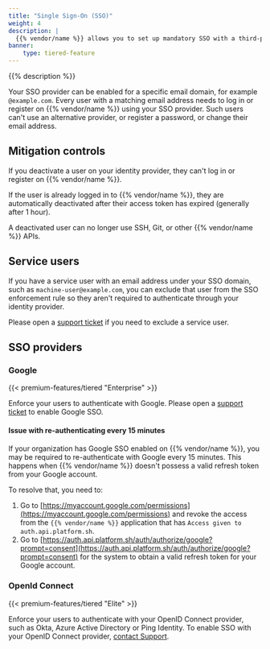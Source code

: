 ```yaml
---
title: "Single Sign-On (SSO)"
weight: 4
description: |
  {{% vendor/name %}} allows you to set up mandatory SSO with a third-party identity provider (IdP) for all your users.
banner: 
    type: tiered-feature
---
```


{{% description %}}

Your SSO provider can be enabled for a specific email domain, for example `@example.com`. Every user with a matching email address needs to log in or register on {{% vendor/name %}} using your SSO provider. Such users can't use an alternative provider, or register a password, or change their email address.

## Mitigation controls

If you deactivate a user on your identity provider, they can't log in or register on {{% vendor/name %}}.

If the user is already logged in to {{% vendor/name %}}, they are automatically deactivated after their access token has expired (generally after 1 hour).

A deactivated user can no longer use SSH, Git, or other {{% vendor/name %}} APIs.

## Service users

If you have a service user with an email address under your SSO domain, such as `machine-user@example.com`, you can exclude that user from the SSO enforcement rule so they aren't required to authenticate through your identity provider.

Please open a [support ticket](/learn/overview/get-support) if you need to exclude a service user.

## SSO providers

### Google

{{< premium-features/tiered "Enterprise" >}}

Enforce your users to authenticate with Google. Please open a [support ticket](/learn/overview/get-support) to enable Google SSO.

#### Issue with re-authenticating every 15 minutes

If your organization has Google SSO enabled on {{% vendor/name %}}, you may be required to re-authenticate with Google every 15 minutes. This happens when {{% vendor/name %}} doesn't possess a valid refresh token from your Google account. 

To resolve that, you need to:

1. Go to [https://myaccount.google.com/permissions](https://myaccount.google.com/permissions) and revoke the access from the `{{% vendor/name %}}` application that has `Access given to auth.api.platform.sh`.
2. Go to [https://auth.api.platform.sh/auth/authorize/google?prompt=consent](https://auth.api.platform.sh/auth/authorize/google?prompt=consent) for the system to obtain a valid refresh token for your Google account.

### OpenId Connect

{{< premium-features/tiered "Elite" >}}

Enforce your users to authenticate with your OpenID Connect provider,
such as Okta, Azure Active Directory or Ping Identity. 
To enable SSO with your OpenID Connect provider,
[contact Support](https://console.platform.sh/-/users/~/tickets). 

